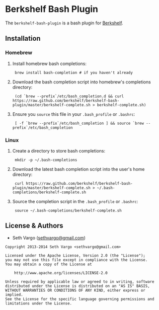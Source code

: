 Berkshelf Bash Plugin
=====================
The `berkshelf-bash-plugin` is a bash plugin for [Berkshelf](https://github.com/berkshelf/berkshelf).


Installation
------------
### Homebrew
1. Install homebrew bash completions:

        brew install bash-completion # if you haven't already

2. Download the bash completion script into homebrew's completions directory:

        (cd `brew --prefix`/etc/bash_completion.d && curl https://raw.github.com/berkshelf/berkshelf-bash-plugin/master/berkshelf-complete.sh > berkshelf-complete.sh)

3. Ensure you `source` this file in your `.bash_profile` or `.bashrc`:

        [ -f `brew --prefix`/etc/bash_completion ] && source `brew --prefix`/etc/bash_completion

### Linux
1. Create a directory to store bash completions:

        mkdir -p ~/.bash-completions

2. Download the latest bash completion script into the user's home directory:

        curl https://raw.github.com/berkshelf/berkshelf-bash-plugin/master/berkshelf-complete.sh > ~/.bash-completions/berkshelf-complete.sh

3. Source the completion script in the `.bash_profile` or `.bashrc`:

        source ~/.bash-completions/berkshelf-complete.sh


License & Authors
-----------------
- Seth Vargo (<sethvargo@gmail.com>)

```text
Copyright 2013-2014 Seth Vargo <sethvargo@gmail.com>

Licensed under the Apache License, Version 2.0 (the "License");
you may not use this file except in compliance with the License.
You may obtain a copy of the License at

    http://www.apache.org/licenses/LICENSE-2.0

Unless required by applicable law or agreed to in writing, software
distributed under the License is distributed on an "AS IS" BASIS,
WITHOUT WARRANTIES OR CONDITIONS OF ANY KIND, either express or implied.
See the License for the specific language governing permissions and
limitations under the License.
```
